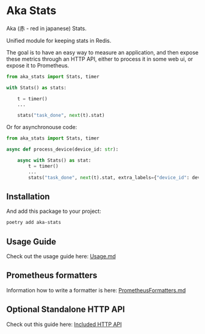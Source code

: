 # Aka Stats

Aka (赤 - red in japanese) Stats.

Unified module for keeping stats in Redis.

The goal is to have an easy way to measure an application, and then expose these metrics through an HTTP API,
either to process it in some web ui, or expose it to Prometheus.

```python
from aka_stats import Stats, timer

with Stats() as stats:

    t = timer()
    ...

    stats("task_done", next(t).stat)

```

Or for asynchronouse code:

```python
from aka_stats import Stats, timer

async def process_device(device_id: str):

    async with Stats() as stat:
        t = timer()
        ...
        stats("task_done", next(t).stat, extra_labels={"device_id": device_id})
```


## Installation

And add this package to your project:

```bash
poetry add aka-stats
```

## Usage Guide

Check out the usage guide here: [Usage.md](Usage.md)

## Prometheus formatters

Information how to write a formatter is here: [PrometheusFormatters.md](PrometheusFormatters.md)

## Optional Standalone HTTP API

Check out this guide here: [Included HTTP API](<Included HTTP API.md>)
